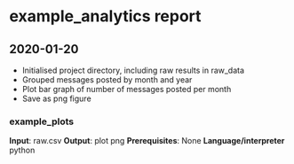 # example_analytics report
 
## 2020-01-20

- Initialised project directory, including raw results in raw_data
- Grouped messages posted by month and year 
- Plot bar graph of number of messages posted per month
- Save as png figure 

### example_plots

**Input**: raw.csv
**Output**: plot png
**Prerequisites**:  None
**Language/interpreter**  python

